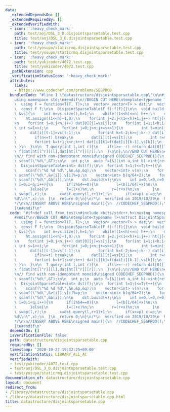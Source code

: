 ```yaml
---
data:
  _extendedDependsOn: []
  _extendedRequiredBy: []
  _extendedVerifiedWith:
  - icon: ':heavy_check_mark:'
    path: test/aoj/DSL_3_D.disjointsparsetable.test.cpp
    title: test/aoj/DSL_3_D.disjointsparsetable.test.cpp
  - icon: ':heavy_check_mark:'
    path: test/yosupo/staticrmq.disjointsparsetable.test.cpp
    title: test/yosupo/staticrmq.disjointsparsetable.test.cpp
  - icon: ':heavy_check_mark:'
    path: test/yukicoder/4072.test.cpp
    title: test/yukicoder/4072.test.cpp
  _pathExtension: cpp
  _verificationStatusIcon: ':heavy_check_mark:'
  attributes:
    links:
    - https://www.codechef.com/problems/SEGPROD
  bundledCode: "#line 1 \"datastructure/disjointsparsetable.cpp\"\n\n#include <bits/stdc++.h>\n\
    using namespace std;\n#endif\n//BEGIN CUT HERE\ntemplate<typename T>\nstruct DisjointSparseTable{\n\
    \  using F = function<T(T, T)>;\n  vector< vector<T> > dat;\n  vector<int> ht;\n\
    \  const F f;\n\n  DisjointSparseTable(F f):f(f){}\n\n  void build(const vector<T>\
    \ &vs){\n    int n=vs.size(),h=1;\n    while((1<<h)<=n) h++;\n    dat.assign(h,vector<T>(n));\n\
    \    ht.assign((1<<h)+1,0);\n    for(int j=2;j<(1<<h)+1;j++) ht[j]=ht[j>>1]+1;\n\
    \n    for(int j=0;j<n;j++) dat[0][j]=vs[j];\n    for(int i=1;i<h;i++){\n     \
    \ int s=1<<i;\n      for(int j=0;j<n;j+=s<<1){\n        int t=min(j+s,n);\n  \
    \      dat[i][t-1]=vs[t-1];\n        for(int k=t-2;k>=j;k--) dat[i][k]=f(vs[k],dat[i][k+1]);\n\
    \        if(n<=t) break;\n        dat[i][t]=vs[t];\n        int r=min(t+s,n);\n\
    \        for(int k=t+1;k<r;k++) dat[i][k]=f(dat[i][k-1],vs[k]);\n      }\n   \
    \ }\n  }\n\n  T query(int l,int r){\n    if(l>=--r) return dat[0][l];\n    return\
    \ f(dat[ht[l^r]][l],dat[ht[l^r]][r]);\n  }\n\n};\n//END CUT HERE\n#ifndef call_from_test\n\
    \n// find with non-idempotent monoid\nsigned CODECHEF_SEGPROD(){\n  int T;\n \
    \ scanf(\"%d\",&T);\n\n  int p;\n  auto f=[&](int a,int b)->int{return (long long)a*b%p;};\n\
    \  DisjointSparseTable<int> dst(f);\n\n  for(int t=1;t<=T;t++){\n    int n,q;\n\
    \    scanf(\"%d %d %d\",&n,&p,&q);\n    vector<int> v(n);\n    for(int i=0;i<n;i++)\
    \ scanf(\"%d\",&v[i]),v[i]%=p;\n    vector<int> b(q/64+2);\n    for(int i=0;i<(q/64+2);i++)\
    \ scanf(\"%d\",&b[i]);\n\n    dst.build(v);\n\n    int x=0,l=0,r=0;\n    for(int\
    \ i=0;i<q;i++){\n      if(i%64==0){\n        l=(b[i/64]+x)%n;\n        r=(b[i/64+1]+x)%n;\n\
    \      }else{\n        l=(l+x)%n;\n        r=(r+x)%n;\n      }\n      if(l>r)\
    \ swap(l,r);\n      x=dst.query(l,r+1)+1;\n      if(x>=p) x-=p;\n    }\n    printf(\"\
    %d\\n\",x);\n  }\n  return 0;\n}\n/*\n  verified on 2019/10/29\n  https://www.codechef.com/problems/SEGPROD\n\
    */\n\n//INSERT ABOVE HERE\nsigned main(){\n  //CODECHEF_SEGPROD();\n  return 0;\n\
    }\n#endif\n"
  code: "#ifndef call_from_test\n#include <bits/stdc++.h>\nusing namespace std;\n\
    #endif\n//BEGIN CUT HERE\ntemplate<typename T>\nstruct DisjointSparseTable{\n\
    \  using F = function<T(T, T)>;\n  vector< vector<T> > dat;\n  vector<int> ht;\n\
    \  const F f;\n\n  DisjointSparseTable(F f):f(f){}\n\n  void build(const vector<T>\
    \ &vs){\n    int n=vs.size(),h=1;\n    while((1<<h)<=n) h++;\n    dat.assign(h,vector<T>(n));\n\
    \    ht.assign((1<<h)+1,0);\n    for(int j=2;j<(1<<h)+1;j++) ht[j]=ht[j>>1]+1;\n\
    \n    for(int j=0;j<n;j++) dat[0][j]=vs[j];\n    for(int i=1;i<h;i++){\n     \
    \ int s=1<<i;\n      for(int j=0;j<n;j+=s<<1){\n        int t=min(j+s,n);\n  \
    \      dat[i][t-1]=vs[t-1];\n        for(int k=t-2;k>=j;k--) dat[i][k]=f(vs[k],dat[i][k+1]);\n\
    \        if(n<=t) break;\n        dat[i][t]=vs[t];\n        int r=min(t+s,n);\n\
    \        for(int k=t+1;k<r;k++) dat[i][k]=f(dat[i][k-1],vs[k]);\n      }\n   \
    \ }\n  }\n\n  T query(int l,int r){\n    if(l>=--r) return dat[0][l];\n    return\
    \ f(dat[ht[l^r]][l],dat[ht[l^r]][r]);\n  }\n\n};\n//END CUT HERE\n#ifndef call_from_test\n\
    \n// find with non-idempotent monoid\nsigned CODECHEF_SEGPROD(){\n  int T;\n \
    \ scanf(\"%d\",&T);\n\n  int p;\n  auto f=[&](int a,int b)->int{return (long long)a*b%p;};\n\
    \  DisjointSparseTable<int> dst(f);\n\n  for(int t=1;t<=T;t++){\n    int n,q;\n\
    \    scanf(\"%d %d %d\",&n,&p,&q);\n    vector<int> v(n);\n    for(int i=0;i<n;i++)\
    \ scanf(\"%d\",&v[i]),v[i]%=p;\n    vector<int> b(q/64+2);\n    for(int i=0;i<(q/64+2);i++)\
    \ scanf(\"%d\",&b[i]);\n\n    dst.build(v);\n\n    int x=0,l=0,r=0;\n    for(int\
    \ i=0;i<q;i++){\n      if(i%64==0){\n        l=(b[i/64]+x)%n;\n        r=(b[i/64+1]+x)%n;\n\
    \      }else{\n        l=(l+x)%n;\n        r=(r+x)%n;\n      }\n      if(l>r)\
    \ swap(l,r);\n      x=dst.query(l,r+1)+1;\n      if(x>=p) x-=p;\n    }\n    printf(\"\
    %d\\n\",x);\n  }\n  return 0;\n}\n/*\n  verified on 2019/10/29\n  https://www.codechef.com/problems/SEGPROD\n\
    */\n\n//INSERT ABOVE HERE\nsigned main(){\n  //CODECHEF_SEGPROD();\n  return 0;\n\
    }\n#endif\n"
  dependsOn: []
  isVerificationFile: false
  path: datastructure/disjointsparsetable.cpp
  requiredBy: []
  timestamp: '2020-10-27 19:32:25+09:00'
  verificationStatus: LIBRARY_ALL_AC
  verifiedWith:
  - test/yukicoder/4072.test.cpp
  - test/aoj/DSL_3_D.disjointsparsetable.test.cpp
  - test/yosupo/staticrmq.disjointsparsetable.test.cpp
documentation_of: datastructure/disjointsparsetable.cpp
layout: document
redirect_from:
- /library/datastructure/disjointsparsetable.cpp
- /library/datastructure/disjointsparsetable.cpp.html
title: datastructure/disjointsparsetable.cpp
---
```

